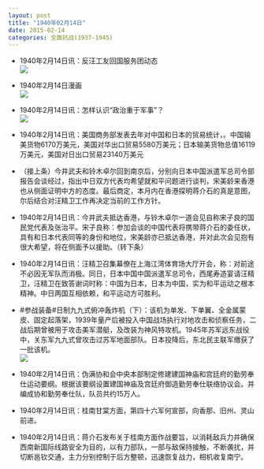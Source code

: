 ```yaml
---
layout: post
title: "1940年02月14日"
date: 2015-02-14
categories: 全面抗战(1937-1945)
---
```


<meta name="referrer" content="no-referrer" />

- 1940年2月14日讯：反汪工友回国服务团动态 <br/><img src="https://ww3.sinaimg.cn/large/aca367d8jw1ep98tlp540j20ka1es1b3.jpg" />

- 1940年2月14日漫画 <br/><img src="https://ww3.sinaimg.cn/large/aca367d8jw1ep9720c4imj20du0d075o.jpg" />

- 1940年2月14日讯：怎样认识“政治重于军事”？ <br/><img src="https://ww3.sinaimg.cn/large/aca367d8jw1ep95bj3lsmj21150hvqa2.jpg" />

- 1940年2月14日讯：美国商务部发表去年对中国和日本的贸易统计，。中国输美货物6170万美元，美国对华出口贸易5580万美元；日本输美货物总值16119万美元，美国对日出口贸易23140万美元 

- （接上条）今井武夫和铃木卓尔回到南京后，分别向日本中国派遣军总司令部报告会谈经过，指出中日双方代表均希望就和平问题进行谈判，宋美龄来香港也从侧面证明中方的态度。最后商定，本月内在香港探明蒋介石的真是意图，尔后结合对汪精卫工作再决定当前的工作方针。 

- 1940年2月14日讯：今井武夫抵达香港，与铃木卓尔一道会见自称宋子良的国民党代表及张治平。宋子良称：参加会谈的中国代表将携带蒋介石的委任状，具有和日本代表同等的身份和地位，宋美龄亦已抵达香港，并对此次会见抱有很大希望，将在侧面予以援助。（转下条） 

- 1940年2月14日讯：汪精卫召集幕僚在上海江湾体育场大厅开会，称：对前途不必因无军队而消极。同日，日本中国中国派遣军总司令，西尾寿造宴请汪精卫，汪精卫在致答谢词时称：中国为日本，日本为中国，实为和平运动之根本精神。中日两国互相依赖，和平运动方可胜利。 

- #参战装备#日制九九式俯冲轰炸机（下）：该机为单发、下单翼、全金属蒙皮、固定起落架，1939年量产后被投入中国战场执行对地攻击和侦察任务，二战后期曾被用于攻击美军潜艇，及改装为神风特攻机。1945年苏军远东战役中，关东军九九式曾攻击过苏军地面部队。日本投降后，东北民主联军缴获了一批该机。 <br/><img src="https://ww1.sinaimg.cn/large/aca367d8jw1ep8nokub21j20el0a7q3n.jpg" />

- 1940年2月14日讯：伪满协和会中央本部制定修建建国神庙和宫廷府的勤劳奉仕运动要纲。根据该要纲设置建国神庙及宫廷府御造勤劳奉仕联络协议会。并编成协和勤劳奉仕队，队员共约15万人。 

- 1940年2月14日讯：桂南甘棠方面，第四十六军何宣部，向香那、旧州、灵山前进。 

- 1940年2月14日讯：蒋介石发布关于桂南方面作战要旨，以消耗敌兵力并确保西南新国际线路安全为目的，以有力部队，一部与敌保持接触，不断袭扰，并切断邕钦交通，主力分别控制于后方整顿，迅速恢复战力，相机收复南宁。 

